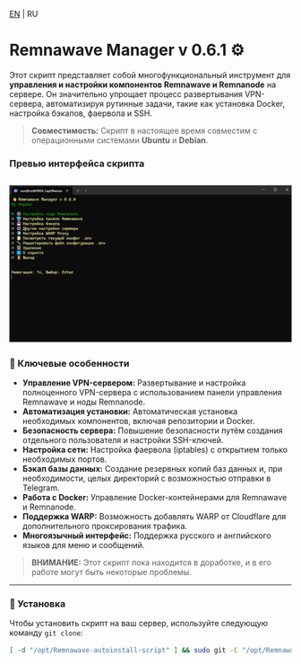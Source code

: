 <p align="left">
  <a href="README.md">EN</a> | RU
</p>

# Remnawave Manager v 0.6.1 ⚙️

Этот скрипт представляет собой многофункциональный инструмент для **управления и настройки компонентов Remnawave и Remnanode** на сервере. Он значительно упрощает процесс развертывания VPN-сервера, автоматизируя рутинные задачи, такие как установка Docker, настройка бэкапов, фаервола и SSH.

> **Совместимость:** Скрипт в настоящее время совместим с операционными системами **Ubuntu** и **Debian**.
### **Превью интерфейса скрипта**

![Превью скрипта](https://raw.githubusercontent.com/Hopper65S/Remnawave-autoinstall-script/main/assets/preview.png)
---

### **💾 Ключевые особенности**

* **Управление VPN-сервером:** Развертывание и настройка полноценного VPN-сервера с использованием панели управления Remnawave и ноды Remnanode.
* **Автоматизация установки:** Автоматическая установка необходимых компонентов, включая репозитории и Docker.
* **Безопасность сервера:** Повышение безопасности путём создания отдельного пользователя и настройки SSH-ключей.
* **Настройка сети:** Настройка фаервола (iptables) с открытием только необходимых портов.
* **Бэкап базы данных:** Создание резервных копий баз данных и, при необходимости, целых директорий с возможностью отправки в Telegram.
* **Работа с Docker:** Управление Docker-контейнерами для Remnawave и Remnanode.
* **Поддержка WARP:** Возможность добавлять WARP от Cloudflare для дополнительного проксирования трафика.
* **Многоязычный интерфейс:** Поддержка русского и английского языков для меню и сообщений.

> **ВНИМАНИЕ:** Этот скрипт пока находится в доработке, и в его работе могут быть некоторые проблемы.
---

### **🚀 Установка**
Чтобы установить скрипт на ваш сервер, используйте следующую команду `git clone`:
```bash
[ -d "/opt/Remnawave-autoinstall-script" ] && sudo git -C "/opt/Remnawave-autoinstall-script" fetch --all && sudo git -C "/opt/Remnawave-autoinstall-script" reset --hard origin/main || sudo git clone https://github.com/Hopper65S/Remnawave-autoinstall-script.git /opt/Remnawave-autoinstall-script && cd /opt/Remnawave-autoinstall-script && chmod +x main.sh && ./main.sh
```
